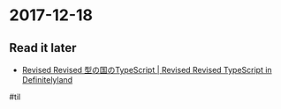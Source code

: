 # 2017-12-18

## Read it later

* [Revised Revised 型の国のTypeScript | Revised Revised TypeScript in Definitelyland](http://typescript.ninja/typescript-in-definitelyland/)

#til
